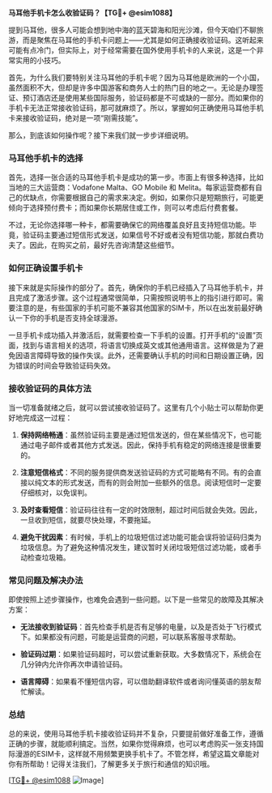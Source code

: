 **马耳他手机卡怎么收验证码？【TG💪+ @esim1088】**

提到马耳他，很多人可能会想到地中海的蓝天碧海和阳光沙滩，但今天咱们不聊旅游，而是聚焦在马耳他的手机卡问题上——尤其是如何正确接收验证码。这听起来可能有点冷门，但实际上，对于经常需要在国外使用手机卡的人来说，这是一个非常实用的小技巧。

首先，为什么我们要特别关注马耳他的手机卡呢？因为马耳他是欧洲的一个小国，虽然面积不大，但却是许多中国游客和商务人士的热门目的地之一。无论是办理签证、预订酒店还是使用某些国际服务，验证码都是不可或缺的一部分。而如果你的手机卡无法正常接收验证码，那可就麻烦了。所以，掌握如何正确使用马耳他手机卡来接收验证码，绝对是一项“刚需技能”。

那么，到底该如何操作呢？接下来我们就一步步详细说明。

### 马耳他手机卡的选择

首先，选择一张合适的马耳他手机卡是成功的第一步。市面上有很多种选择，比如当地的三大运营商：Vodafone Malta、GO Mobile 和 Melita。每家运营商都有自己的优缺点，你需要根据自己的需求来决定。例如，如果你只是短期旅行，可能更倾向于选择预付费卡；而如果你长期居住或工作，则可以考虑后付费套餐。

不过，无论你选择哪一种卡，都需要确保它的网络覆盖良好且支持短信功能。毕竟，验证码主要通过短信形式发送，如果信号不好或者没有短信功能，那就白费功夫了。因此，在购买之前，最好先咨询清楚这些细节。

### 如何正确设置手机卡

接下来就是实际操作的部分了。首先，确保你的手机已经插入了马耳他手机卡，并且完成了激活步骤。这个过程通常很简单，只需按照说明书上的指引进行即可。需要注意的是，有些国家的手机可能不兼容其他国家的SIM卡，所以在出发前最好确认一下你的手机是否支持全球漫游。

一旦手机卡成功插入并激活后，就需要检查一下手机的设置。打开手机的“设置”页面，找到与语言相关的选项，将语言切换成英文或其他通用语言。这样做是为了避免因语言障碍导致的操作失误。此外，还需要确认手机的时间和日期设置正确，因为错误的时间会导致验证码失效。

### 接收验证码的具体方法

当一切准备就绪之后，就可以尝试接收验证码了。这里有几个小贴士可以帮助你更好地完成这一过程：

1. **保持网络畅通**：虽然验证码主要是通过短信发送的，但在某些情况下，也可能通过电子邮件或者其他方式发送。因此，保持手机有稳定的网络连接是很重要的。
   
2. **注意短信格式**：不同的服务提供商发送验证码的方式可能略有不同。有的会直接以纯文本的形式发送，而有的则会附加一些额外的信息。阅读短信时一定要仔细核对，以免误判。

3. **及时查看短信**：验证码往往有一定的时效限制，超过时间后就会失效。因此，一旦收到短信，就要尽快处理，不要拖延。

4. **避免干扰因素**：有时候，手机上的垃圾短信过滤功能可能会误将验证码归类为垃圾信息。为了避免这种情况发生，建议暂时关闭垃圾短信过滤功能，或者手动检查垃圾箱。

### 常见问题及解决办法

即使按照上述步骤操作，也难免会遇到一些问题。以下是一些常见的故障及其解决方案：

- **无法接收到验证码**：首先检查手机是否有足够的电量，以及是否处于飞行模式下。如果都没有问题，可能是运营商的问题，可以联系客服寻求帮助。
  
- **验证码过期**：如果验证码超时，可以尝试重新获取。大多数情况下，系统会在几分钟内允许你再次申请验证码。

- **语言障碍**：如果看不懂短信内容，可以借助翻译软件或者询问懂英语的朋友帮忙解读。

### 总结

总的来说，使用马耳他手机卡接收验证码并不复杂，只要提前做好准备工作，遵循正确的步骤，就能顺利搞定。当然，如果你觉得麻烦，也可以考虑购买一张支持国际漫游的ESIM卡，这样就不用频繁更换手机卡了。不管怎样，希望这篇文章能对你有所帮助！记得关注我们，了解更多关于旅行和通信的知识哦。

[[TG💪+ @esim1088](https://t.me/s/esim1088) ![Image](https://i.postimg.cc/4NQfJmqS/Snipaste-2025-05-13-00-14-12.png)]